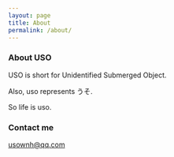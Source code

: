 ```yaml
---
layout: page
title: About
permalink: /about/
---
```


### About USO

<p>USO is short for Unidentified Submerged Object.</p>
<p>Also, uso represents うそ.</p>
<p>So life is uso.</p>

### Contact me

[usownh@qq.com](mailto:usownh@qq.com)
